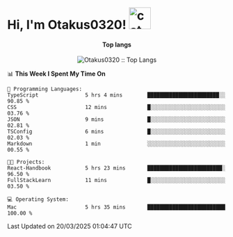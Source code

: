 <h1> Hi, I'm Otakus0320! <img src="https://media.giphy.com/media/mGcNjsfWAjY5AEZNw6/giphy.gif" width="50" alt="cat"></h1>

<h4 align="center">Top langs</h4>

<p align="center"><img src="https://github-readme-stats.vercel.app/api/top-langs/?username=Otakus0320&langs_count=10&theme=tokyonight&layout=compact&timestamp={{random_number}}" alt="Otakus0320 :: Top Langs" /></p>

<!--START_SECTION:waka-->
📊 **This Week I Spent My Time On** 

```text
💬 Programming Languages: 
TypeScript               5 hrs 4 mins        ███████████████████████░░   90.85 % 
CSS                      12 mins             █░░░░░░░░░░░░░░░░░░░░░░░░   03.76 % 
JSON                     9 mins              █░░░░░░░░░░░░░░░░░░░░░░░░   02.81 % 
TSConfig                 6 mins              █░░░░░░░░░░░░░░░░░░░░░░░░   02.03 % 
Markdown                 1 min               ░░░░░░░░░░░░░░░░░░░░░░░░░   00.55 % 

🐱‍💻 Projects: 
React-Handbook           5 hrs 23 mins       ████████████████████████░   96.50 % 
FullStackLearn           11 mins             █░░░░░░░░░░░░░░░░░░░░░░░░   03.50 % 

💻 Operating System: 
Mac                      5 hrs 35 mins       █████████████████████████   100.00 % 
```


 Last Updated on 20/03/2025 01:04:47 UTC
<!--END_SECTION:waka-->
